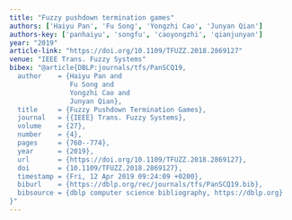 ```yaml
---
title: "Fuzzy pushdown termination games"
authors: ['Haiyu Pan', 'Fu Song', 'Yongzhi Cao', 'Junyan Qian']
authors-key: ['panhaiyu', 'songfu', 'caoyongzhi', 'qianjunyan']
year: "2019"
article-link: "https://doi.org/10.1109/TFUZZ.2018.2869127"
venue: "IEEE Trans. Fuzzy Systems"
bibex: "@article{DBLP:journals/tfs/PanSCQ19,
  author    = {Haiyu Pan and
               Fu Song and
               Yongzhi Cao and
               Junyan Qian},
  title     = {Fuzzy Pushdown Termination Games},
  journal   = {{IEEE} Trans. Fuzzy Systems},
  volume    = {27},
  number    = {4},
  pages     = {760--774},
  year      = {2019},
  url       = {https://doi.org/10.1109/TFUZZ.2018.2869127},
  doi       = {10.1109/TFUZZ.2018.2869127},
  timestamp = {Fri, 12 Apr 2019 09:24:09 +0200},
  biburl    = {https://dblp.org/rec/journals/tfs/PanSCQ19.bib},
  bibsource = {dblp computer science bibliography, https://dblp.org}
}"
---
```


